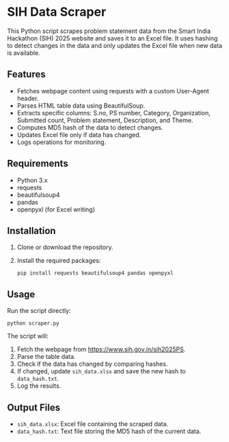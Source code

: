 # SIH Data Scraper

This Python script scrapes problem statement data from the Smart India Hackathon (SIH) 2025 website and saves it to an Excel file. It uses hashing to detect changes in the data and only updates the Excel file when new data is available.

## Features

- Fetches webpage content using requests with a custom User-Agent header.
- Parses HTML table data using BeautifulSoup.
- Extracts specific columns: S.no, PS number, Category, Organization, Submitted count, Problem statement, Description, and Theme.
- Computes MD5 hash of the data to detect changes.
- Updates Excel file only if data has changed.
- Logs operations for monitoring.

## Requirements

- Python 3.x
- requests
- beautifulsoup4
- pandas
- openpyxl (for Excel writing)

## Installation

1. Clone or download the repository.
2. Install the required packages:

   ```
   pip install requests beautifulsoup4 pandas openpyxl
   ```

## Usage

Run the script directly:

```
python scraper.py
```

The script will:
1. Fetch the webpage from https://www.sih.gov.in/sih2025PS.
2. Parse the table data.
3. Check if the data has changed by comparing hashes.
4. If changed, update `sih_data.xlsx` and save the new hash to `data_hash.txt`.
5. Log the results.

## Output Files

- `sih_data.xlsx`: Excel file containing the scraped data.
- `data_hash.txt`: Text file storing the MD5 hash of the current data.
